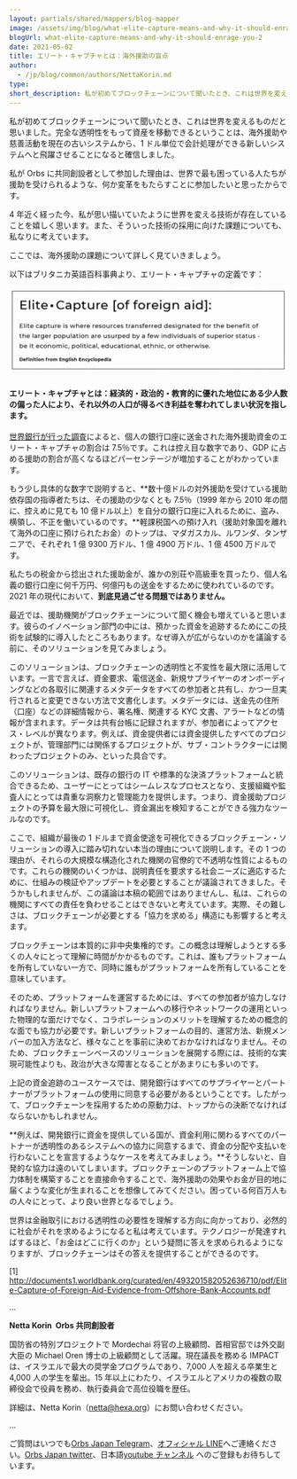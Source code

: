 ```yaml
---
layout: partials/shared/mappers/blog-mapper
image: /assets/img/blog/what-elite-capture-means-and-why-it-should-enrage-you-2/bg.png
blogUrl: what-elite-capture-means-and-why-it-should-enrage-you-2
date: 2021-05-02
title: エリート・キャプチャとは：海外援助の盲点
author:
  - /jp/blog/common/authors/NettaKorin.md
type:
short_description: 私が初めてブロックチェーンについて聞いたとき、これは世界を変えるものだと思いました。完全な透明性をもって資産を移動できるということは、海外援助や慈善活動を現在の古いシステムから、1ドル単位で会計処理ができる新しいシステムへと飛躍させることになると確信しました。
---
```


私が初めてブロックチェーンについて聞いたとき、これは世界を変えるものだと思いました。完全な透明性をもって資産を移動できるということは、海外援助や慈善活動を現在の古いシステムから、1 ドル単位で会計処理ができる新しいシステムへと飛躍させることになると確信しました。

私が Orbs に共同創設者として参加した理由は、世界で最も困っている人たちが援助を受けられるような、何か変革をもたらすことに参加したいと思ったからです。

4 年近く経った今、私が思い描いていたように世界を変える技術が存在していることを嬉しく思います。また、そういった技術の採用に向けた課題についても、私なりに考えています。

ここでは、海外援助の課題について詳しく見ていきましょう。

以下はブリタニカ英語百科事典より、エリート・キャプチャの定義です：

![](/assets/img/blog/what-elite-capture-means-and-why-it-should-enrage-you-2/Screen-Shot-2021-04-28-at-9.45.03-1030x324.png)

#### エリート・キャプチャとは：経済的・政治的・教育的に優れた地位にある少人数の偏った人により、それ以外の人口が得るべき利益を奪われてしまい状況を指します。

[世界銀行が行った調査](http://documents1.worldbank.org/curated/en/493201582052636710/pdf/Elite-Capture-of-Foreign-Aid-Evidence-from-Offshore-Bank-Accounts.pdf)によると、個人の銀行口座に送金された海外援助資金のエリート・キャプチャの割合は 7.5％です。これは控え目な数字であり、GDP に占める援助の割合が高くなるほどパーセンテージが増加することがわかっています。

もう少し具体的な数字で説明すると、**数十億ドルの対外援助を受けている援助依存国の指導者たちは、その援助の少なくとも 7.5％（1999 年から 2010 年の間に、控えめに見ても 10 億ドル以上）を自分の銀行口座に入れるために、盗み、横領し、不正を働いているのです。**軽課税国への預け入れ（援助対象国を離れて海外の口座に預けられたお金）のトップは、マダガスカル、ルワンダ、タンザニアで、それぞれ 1 億 9300 万ドル、1 億 4900 万ドル、1 億 4500 万ドルです。

私たちの税金から捻出された援助金が、誰かの別荘や高級車を買ったり、個人名義の銀行口座に何千万円、何億円もの送金をするために使われているのです。2021 年の現代において、**到底見過ごせる問題ではありません。**

最近では、援助機関がブロックチェーンについて聞く機会も増えていると思います。彼らのイノベーション部門の中には、預かった資金を追跡するためにこの技術を試験的に導入したところもあります。なぜ導入が広がらないのかを議論する前に、そのソリューションを見てみましょう。

このソリューションは、ブロックチェーンの透明性と不変性を最大限に活用しています。一言で言えば、資金要求、電信送金、新規サプライヤーのオンボーディングなどの各取引に関連するメタデータをすべての参加者と共有し、かつ一旦実行されると変更できない方法で文書化します。メタデータには、送金先の住所（口座）などの詳細情報から、署名権、関連する KYC 文書、アラートなどの情報が含まれます。データは共有台帳に記録されますが、参加者によってアクセス・レベルが異なります。例えば、資金提供者には資金提供したすべてのプロジェクトが、管理部門には関係するプロジェクトが、サブ・コントラクターには関わったプロジェクトのみ、といった具合です。

このソリューションは、既存の銀行の IT や標準的な決済プラットフォームと統合できるため、ユーザーにとってはシームレスなプロセスとなり、支援組織や監査人にとっては貴重な洞察力と管理能力を提供します。つまり、資金援助プロジェクトの予算を最大限に可視化し、資金漏出を検知することができる強力なツールなのです。

ここで、組織が最後の 1 ドルまで資金使途を可視化できるブロックチェーン・ソリューションの導入に踏み切れない本当の理由について説明します。その 1 つの理由が、それらの大規模な構造化された機関の官僚的で不透明な性質によるものです。これらの機関のいくつかは、説明責任を要求する社会ニーズに適応するために、仕組みの検証やアップデートを必要とすることが議論されてきました。そうかもしれませんが、この議論は本稿の範囲ではありませんし、私は、これらの機関にすべての責任を負わせることはできないと考えています。実際、その難しさは、ブロックチェーンが必要とする「協力を求める」構造にも影響すると考えます。

ブロックチェーンは本質的に非中央集権的です。この概念は理解しようとする多くの人々にとって理解に時間がかかるものです。これは、誰もプラットフォームを所有していない一方で、同時に誰もがプラットフォームを所有していることを意味しています。

そのため、プラットフォームを運営するためには、すべての参加者が協力しなければなりません。新しいプラットフォームへの移行やネットワークの運用といった物理的な面だけでなく、コラボレーションのメリットを理解するための概念的な面でも協力が必要です。新しいプラットフォームの目的、運営方法、新規メンバーの加入方法など、様々なことを事前に決めておかなければなりません。そのため、ブロックチェーンベースのソリューションを展開する際には、技術的な実現可能性よりも、政治が大きな障害となることがあまりにも多いのです。

上記の資金追跡のユースケースでは、開発銀行はすべてのサプライヤーとパートナーがプラットフォームの使用に同意する必要があるということです。したがって、ブロックチェーンを採用するための原動力は、トップからの決断でなければならないかもしれません。

**例えば、開発銀行に資金を提供している国が、資金利用に関わるすべてのパートナーが透明性のあるシステムへの協力に同意するまで、資金の分配や支払いを行わないことを宣言するようなケースを考えてみましょう。**そうしないと、自発的な協力は遠のいてしまいます。ブロックチェーンのプラットフォーム上で協力体制を構築することを直接命令することで、海外援助の効果やお金が目的地に届くような変化が生まれることを想像してみてください。困っている何百万人もの人々にとって、より良い世界となるでしょう。

世界は金融取引における透明性の必要性を理解する方向に向かっており、必然的に社会がそれを求めるようになると私は考えています。テクノロジーが発達すればするほど、「お金はどこに行くのか」という疑問に答えを求められるようになりますが、ブロックチェーンはその答えを提供することができるのです。

\[1\] http://documents1.worldbank.org/curated/en/493201582052636710/pdf/Elite-Capture-of-Foreign-Aid-Evidence-from-Offshore-Bank-Accounts.pdf

...

**Netta Korin  Orbs 共同創設者**

国防省の特別プロジェクトで Mordechai 将官の上級顧問、首相官邸では外交副大臣の Michael Oren 博士の上級顧問として活躍。現在議長を務める IMPACT は、イスラエルで最大の奨学金プログラムであり、7,000 人を超える卒業生と 4,000 人の学生を輩出。15 年以上にわたり、イスラエルとアメリカの複数の取締役会で役員を務め、執行委員会で高位役職を歴任。

詳細は、Netta Korin（[netta@hexa.org](mailto:netta@hexa.org)）にお問い合わせください。

...

ご質問はいつでも[Orbs Japan Telegram](https://t.me/joinchat/G0HZhBQssmZ05v6sp_G6jg)、[オフィシャル LINE](https://line.me/R/ti/p/%40vrf9558a)へご連絡ください。[Orbs Japan twitter](https://twitter.com/JapanOrbs)、日本語[youtube チャンネル](https://www.youtube.com/channel/UCZePjhX4e6CuAe8v63Li9lg) へのご登録もお待ちしています。
